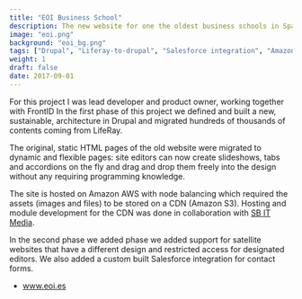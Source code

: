 ```yaml
---
title: "EOI Business School"
description: The new website for one the oldest business schools in Spain, including the migration of hundreds of thousands of contents from Liferay to Drupal.
image: "eoi.png"
background: "eoi_bg.png"
tags: ["Drupal", "Liferay-to-drupal", "Salesforce integration", "Amazon AWS"]
weight: 1
draft: false
date: 2017-09-01
---
```


For this project I was lead developer and product owner, working together with FrontID 
In the first phase of this project we defined and built a new, sustainable, architecture in Drupal and migrated hundreds of thousands of contents coming from LifeRay.

The original, static HTML pages of the old website were migrated to dynamic and flexible pages: site editors can now create slideshows, tabs and accordions on the fly and drag and drop them freely into the design without any requiring programming knowledge.

The site is hosted on Amazon AWS with node balancing which required the assets (images and files) to be stored on a CDN (Amazon S3). Hosting and module development for the CDN was done in collaboration with <a href="http://sbit.io/" target="_blank">SB IT Media</a>.

In the second phase we added phase we added support for satellite websites that have a different design and restricted access for designated editors. We also added a custom built Salesforce integration for contact forms.

- <a href="https://www.eoi.es">www.eoi.es</a>

